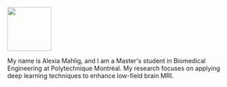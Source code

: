 <img 
src="https://media.licdn.com/dms/image/C5603AQGI_Iq7fKia-g/profile-displayphoto-shrink_800_800/0/1594156986909?e=1721865600&v=beta&t=eWZpWj31w4tz_wlnZLQijd3ZWBLwS3fQiMt3PZBz8bo" 
width="100">

My name is Alexia Mahlig, and I am a Master's student in Biomedical Engineering at Polytechnique Montréal. My research focuses on 
applying deep learning techniques to enhance low-field brain MRI. 
